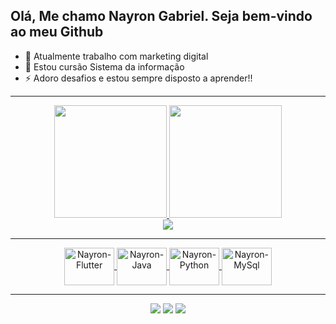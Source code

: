## Olá, Me chamo Nayron Gabriel. Seja bem-vindo ao meu Github

- 🔭 Atualmente trabalho com marketing digital
- 🌱 Estou cursão Sistema da informação
- ⚡ Adoro desafios e estou sempre disposto a aprender!!
<hr>
<div align="center">
  <a href="https://github.com/nayronmoura">
  <img height="180em" src="https://github-readme-stats.vercel.app/api?username=nayronmoura&show_icons=true&theme=midnight-purple&include_all_commits=true&count_private=true"/>
  <img height="180em" src="https://github-readme-stats.vercel.app/api/top-langs/?username=nayronmoura&layout=compact&langs_count=7&theme=midnight-purple"/>
</div>
<div align="center">
  <img src="https://www.codewars.com/users/noryaN/badges/large"/>
</div>
<hr>
<div align="center">
  <img align="center" alt="Nayron-Flutter" height="60" width="80" src="https://cdn.jsdelivr.net/gh/devicons/devicon/icons/flutter/flutter-original.svg" />
  <img align="center" alt="Nayron-Java" height="60" width="80" src="https://cdn.jsdelivr.net/gh/devicons/devicon/icons/java/java-original.svg" />
  <img align="center" alt="Nayron-Python" height="60" width="80" src="https://cdn.jsdelivr.net/gh/devicons/devicon/icons/python/python-original.svg" />
  <img align="center" alt="Nayron-MySql" height="60" width="80" src="https://cdn.jsdelivr.net/gh/devicons/devicon/icons/mysql/mysql-original.svg" />
 </div>
<hr>
<div align="center">
  <a href="https://www.instagram.com/nayronmoura" target="_blank"><img src="https://img.shields.io/badge/Instagram-E4405F?style=for-the-badge&logo=instagram&logoColor=white" ></a>
  <a href="mailto:nayronmoura@gmail.com" target="_blank"><img src="https://img.shields.io/badge/Gmail-D14836?style=for-the-badge&logo=gmail&logoColor=white"></a>
  <a href="https://www.twitch.tv/furiaotaku" target="_blank"><img src="https://img.shields.io/badge/Twitch-9146FF?style=for-the-badge&logo=twitch&logoColor=white"></a>
</div>
